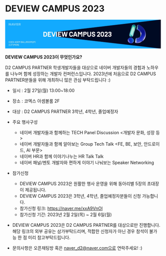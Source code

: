 # DEVIEW CAMPUS 2023
![image](https://github.com/D2CAMPUS-PARTNER/DEVIEW-CAMPUS-2023/blob/4a209a22f319358ecf132aeb32a7b5326feaf8db/%E1%84%89%E1%85%B3%E1%84%8F%E1%85%B3%E1%84%85%E1%85%B5%E1%86%AB%E1%84%89%E1%85%A3%E1%86%BA%202023-02-01%20%E1%84%8B%E1%85%A9%E1%84%92%E1%85%AE%207.17.51.png)


**DEVIEW CAMPUS 2023이 무엇인가요?**
  
  
  D2 CAMPUS PARTNER 학생개발자들을 대상으로 네이버 개발자들의 경험과 노하우를 나누머 함께 성장하는 개발자 컨퍼런스입니다. 
  2023년에 처음으로 D2 CAMPUS PARTNER분들을 위해 개최하니 많은 관심 부탁드립니다 :)



* 일시 : 2월 27일(월) 13:00~18:00
* 장소 : 코엑스 아셈볼룸 2F
* 대상 : D2 CAMPUS PARTNER 3학년, 4학년, 졸업예정자 


* 주요 행사구성
  * 네이버 개발자들과 함께하는 TECH Panel Discussion <개발자 문화, 성장 등>
  * 네이버 개발자들과 함께 알아보는 Group Tech Talk <FE, BE, 보안, 안드로이드, AI 부문>
  * 네이버 HR과 함께 이야기나누는 HR Talk Talk
  * 네이버 패널/멘토 개발자와 편하게 이야기 나눠보는 Speaker Networking


* 참가신청
  * DEVIEW CAMPUS 2023은 원활한 행사 운영을 위해 동아리별 5장의 초대장이 제공됩니다.
  * DEVIEW CAMPUS 2023은 3학년, 4학년, 졸업예정자분들이 신청 가능합니다. 
  * 참가신청 링크: https://naver.me/xxA9VnOl
  * 참가신청 기간: 2023년 2월 2일(목) ~ 2월 6일(월)


* DEVIEW CAMPUS 2023은 D2 CAMPUS PARTNER를 대상으로만 진행합니다. 
  해당 링크의 외부 공유는 삼가부탁드리며, 적합한 신청자가 아닌 경우 참석이 불가능 한 점 미리 참고부탁드립니다.
* 문의사항은 오픈채팅방 혹은 naver_d2@naver.com으로 연락주세요! :)
